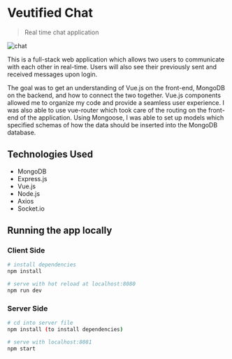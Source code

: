 # Veutified Chat

> Real time chat application

![chat](https://user-images.githubusercontent.com/20608379/40248929-480ef746-5a86-11e8-9b70-5f2ca6c7a64f.png)

This is a full-stack web application which allows two users to communicate with each other in real-time. Users will also see their previously sent and received messages upon login. 

The goal was to get an understanding of Vue.js on the front-end, MongoDB on the backend, and how to connect the two together. Vue.js components allowed me to organize my code and provide a seamless user experience. I was also able to use vue-router which took care of the routing on the front-end of the application. Using Mongoose, I was able to set up models which specified schemas of how the data should be inserted into the MongoDB database.

## Technologies Used
* MongoDB
* Express.js
* Vue.js
* Node.js
* Axios
* Socket.io

## Running the app locally
### Client Side

``` bash
# install dependencies
npm install

# serve with hot reload at localhost:8080
npm run dev
```

### Server Side
``` bash
# cd into server file
npm install (to install dependencies)

# serve with localhost:8081
npm start
